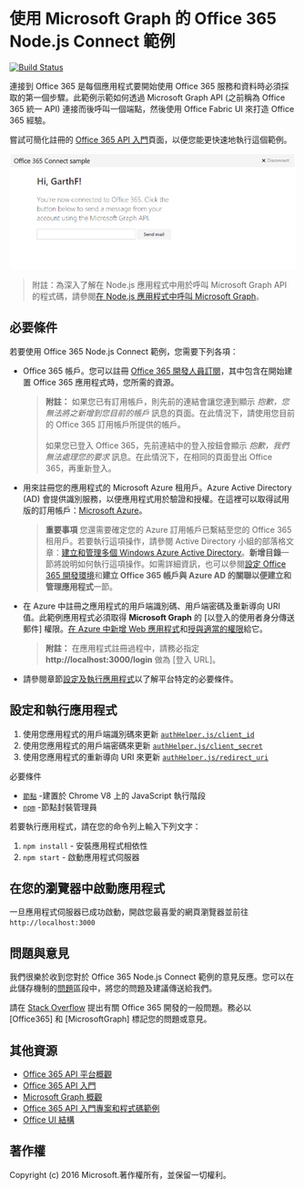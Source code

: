 # 使用 Microsoft Graph 的 Office 365 Node.js Connect 範例
[![Build Status](https://travis-ci.org/OfficeDev/O365-Nodejs-Microsoft-Graph-Connect.svg?branch=master)](https://travis-ci.org/OfficeDev/O365-Nodejs-Microsoft-Graph-Connect)

連接到 Office 365 是每個應用程式要開始使用 Office 365 服務和資料時必須採取的第一個步驟。此範例示範如何透過 Microsoft Graph API (之前稱為 Office 365 統一 API) 連接而後呼叫一個端點，然後使用 Office Fabric UI 來打造 Office 365 經驗。

嘗試可簡化註冊的 [Office 365 API 入門](http://dev.office.com/getting-started/office365apis?platform=option-node#setup)頁面，以便您能更快速地執行這個範例。

![Office 365 Node.js Connect 範例螢幕擷取畫面](../readme-imgs/screenshot.PNG)
> 附註：為深入了解在 Node.js 應用程式中用於呼叫 Microsoft Graph API 的程式碼，請參閱[在 Node.js 應用程式中呼叫 Microsoft Graph](https://graph.microsoft.io/docs/platform/nodejs)。

## 必要條件

若要使用 Office 365 Node.js Connect 範例，您需要下列各項：
* Office 365 帳戶。您可以註冊 [Office 365 開發人員訂閱](https://aka.ms/devprogramsignup)，其中包含在開始建置 Office 365 應用程式時，您所需的資源。

     > **附註：**
     如果您已有訂用帳戶，則先前的連結會讓您連到顯示 *抱歉，您無法將之新增到您目前的帳戶* 訊息的頁面。在此情況下，請使用您目前的 Office 365 訂用帳戶所提供的帳戶。<br /><br />
     如果您已登入 Office 365，先前連結中的登入按鈕會顯示 *抱歉，我們無法處理您的要求* 訊息。在此情況下，在相同的頁面登出 Office 365，再重新登入。
* 用來註冊您的應用程式的 Microsoft Azure 租用戶。Azure Active Directory (AD) 會提供識別服務，以便應用程式用於驗證和授權。在這裡可以取得試用版的訂用帳戶：[Microsoft Azure](https://account.windowsazure.com/SignUp)。

     > **重要事項**
     您還需要確定您的 Azure 訂用帳戶已繫結至您的 Office 365 租用戶。若要執行這項操作，請參閱 Active Directory 小組的部落格文章：[建立和管理多個 Windows Azure Active Directory](http://blogs.technet.com/b/ad/archive/2013/11/08/creating-and-managing-multiple-windows-azure-active-directories.aspx)。**新增目錄**一節將說明如何執行這項操作。如需詳細資訊，也可以參閱[設定 Office 365 開發環境](https://msdn.microsoft.com/office/office365/howto/setup-development-environment#bk_CreateAzureSubscription)和**建立 Office 365 帳戶與 Azure AD 的關聯以便建立和管理應用程式**一節。
* 在 Azure 中註冊之應用程式的用戶端識別碼、用戶端密碼及重新導向 URI 值。此範例應用程式必須取得 **Microsoft Graph** 的 [以登入的使用者身分傳送郵件]<e /> 權限。[在 Azure 中新增 Web 應用程式](https://msdn.microsoft.com/office/office365/HowTo/add-common-consent-manually#bk_RegisterWebApp)和[授與適當的權限](https://github.com/OfficeDev/O365-Nodejs-Microsoft-Graph-Connect/wiki/Grant-permissions-to-the-Connect-application-in-Azure)給它。

     > **附註：**
     在應用程式註冊過程中，請務必指定 **http://localhost:3000/login** 做為 [登入 URL]<e />。
     
* 請參閱章節[設定及執行應用程式](#configure-and-run-the-app)以了解平台特定的必要條件。

## 設定和執行應用程式

1. 使用您應用程式的用戶端識別碼來更新 [```authHelper.js/client_id```](authHelper.js#L7)
2. 使用您應用程式的用戶端密碼來更新 [```authHelper.js/client_secret```](authHelper.js#L8)
3. 使用您應用程式的重新導向 URI 來更新 [```authHelper.js/redirect_uri```](authHelper.js#L9)

必要條件
* [```節點```](https://nodejs.org/en/) -建置於 Chrome V8 上的 JavaScript 執行階段
* [```npm```](https://docs.npmjs.com/getting-started/installing-node) -節點封裝管理員

若要執行應用程式，請在您的命令列上輸入下列文字：

1. ```npm install``` - 安裝應用程式相依性
2. ```npm start``` - 啟動應用程式伺服器


## 在您的瀏覽器中啟動應用程式
一旦應用程式伺服器已成功啟動，開啟您最喜愛的網頁瀏覽器並前往 ```http://localhost:3000```

## 問題與意見

我們很樂於收到您對於 Office 365 Node.js Connect 範例的意見反應。您可以在此儲存機制的[問題](https://github.com/OfficeDev/O365-Nodejs-Microsoft-Graph-Connect/issues)區段中，將您的問題及建議傳送給我們。

請在 [Stack Overflow](http://stackoverflow.com/questions/tagged/Office365+MicrosoftGraph) 提出有關 Office 365 開發的一般問題。務必以 [Office365] 和 [MicrosoftGraph] 標記您的問題或意見。
  
## 其他資源

* [Office 365 API 平台概觀](https://msdn.microsoft.com/office/office365/howto/platform-development-overview)
* [Office 365 API 入門](http://dev.office.com/getting-started/office365apis)
* [Microsoft Graph 概觀](http://graph.microsoft.io)
* [Office 365 API 入門專案和程式碼範例](https://msdn.microsoft.com/office/office365/howto/starter-projects-and-code-samples)
* [Office UI 結構](https://github.com/OfficeDev/Office-UI-Fabric)

## 著作權
Copyright (c) 2016 Microsoft.著作權所有，並保留一切權利。


